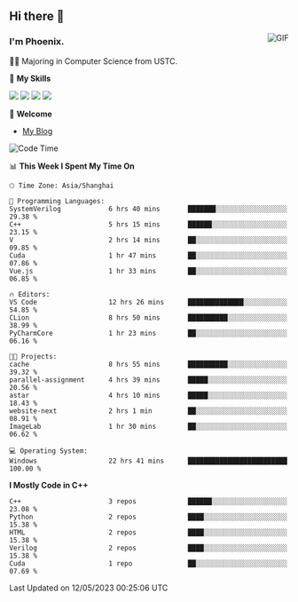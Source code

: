 ## Hi there 👋
<img align="right" alt="GIF" src="https://raw.githubusercontent.com/JoeyBling/JoeyBling/master/pic/pusheencode.gif" />

### I'm Phoenix.

👨‍🎓 Majoring in Computer Science from USTC.

🌟 **My Skills**

![](https://img.shields.io/badge/-Python-3e74a2?style=flat-square&logo=Python&logoColor=fff)
![](https://img.shields.io/badge/-C++-9f62a5?style=flat&logo=cplusplus&logoColor=white)
![](https://img.shields.io/badge/-Linux-185886?style=flat-square&logo=Linux&logoColor=fff)
![](https://img.shields.io/badge/-Rust-ff4136?style=flat-square&logo=Rust&logoColor=fff)

💬 **Welcome**

- [My Blog](https://ysy-phoenix.github.io/)

<!--START_SECTION:waka-->
![Code Time](http://img.shields.io/badge/Code%20Time-148%20hrs%2023%20mins-blue)

📊 **This Week I Spent My Time On** 

```text
🕑︎ Time Zone: Asia/Shanghai

💬 Programming Languages: 
SystemVerilog            6 hrs 40 mins       ███████░░░░░░░░░░░░░░░░░░   29.38 % 
C++                      5 hrs 15 mins       ██████░░░░░░░░░░░░░░░░░░░   23.15 % 
V                        2 hrs 14 mins       ██░░░░░░░░░░░░░░░░░░░░░░░   09.85 % 
Cuda                     1 hr 47 mins        ██░░░░░░░░░░░░░░░░░░░░░░░   07.86 % 
Vue.js                   1 hr 33 mins        ██░░░░░░░░░░░░░░░░░░░░░░░   06.85 % 

🔥 Editors: 
VS Code                  12 hrs 26 mins      ██████████████░░░░░░░░░░░   54.85 % 
CLion                    8 hrs 50 mins       ██████████░░░░░░░░░░░░░░░   38.99 % 
PyCharmCore              1 hr 23 mins        ██░░░░░░░░░░░░░░░░░░░░░░░   06.16 % 

🐱‍💻 Projects: 
cache                    8 hrs 55 mins       ██████████░░░░░░░░░░░░░░░   39.32 % 
parallel-assignment      4 hrs 39 mins       █████░░░░░░░░░░░░░░░░░░░░   20.56 % 
astar                    4 hrs 10 mins       █████░░░░░░░░░░░░░░░░░░░░   18.43 % 
website-next             2 hrs 1 min         ██░░░░░░░░░░░░░░░░░░░░░░░   08.91 % 
ImageLab                 1 hr 30 mins        ██░░░░░░░░░░░░░░░░░░░░░░░   06.62 % 

💻 Operating System: 
Windows                  22 hrs 41 mins      █████████████████████████   100.00 % 
```

**I Mostly Code in C++** 

```text
C++                      3 repos             ██████░░░░░░░░░░░░░░░░░░░   23.08 % 
Python                   2 repos             ████░░░░░░░░░░░░░░░░░░░░░   15.38 % 
HTML                     2 repos             ████░░░░░░░░░░░░░░░░░░░░░   15.38 % 
Verilog                  2 repos             ████░░░░░░░░░░░░░░░░░░░░░   15.38 % 
Cuda                     1 repo              ██░░░░░░░░░░░░░░░░░░░░░░░   07.69 % 
```




 Last Updated on 12/05/2023 00:25:06 UTC
<!--END_SECTION:waka-->

<!--
**ysy-phoenix/ysy-phoenix** is a ✨ _special_ ✨ repository because its `README.md` (this file) appears on your GitHub profile.

Here are some ideas to get you started:

- 🔭 I’m currently working on ...
- 🌱 I’m currently learning ...
- 👯 I’m looking to collaborate on ...
- 🤔 I’m looking for help with ...
- 💬 Ask me about ...
- 📫 How to reach me: ...
- 😄 Pronouns: ...
- ⚡ Fun fact: ...
-->
